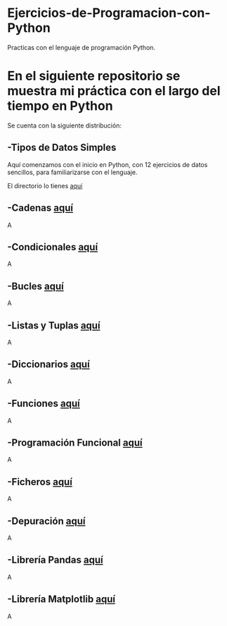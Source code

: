 # Ejercicios-de-Programacion-con-Python

Practicas con el lenguaje de programación Python.

En el siguiente repositorio se muestra mi práctica con el largo del tiempo en Python
=====================================================================================

Se cuenta con la siguiente distribución:

-Tipos de Datos Simples
---------------------------------
Aquí comenzamos con el inicio en Python, con 12 ejercicios de datos sencillos, para familiarizarse con el lenguaje.

El directorio lo tienes [aquí]()

-Cadenas [aquí]()
---------------------------------
A

-Condicionales [aquí]()
---------------------------------
A

-Bucles [aquí]()
---------------------------------
A

-Listas y Tuplas [aquí]()
---------------------------------
A

-Diccionarios [aquí]()
---------------------------------
A

-Funciones [aquí]()
---------------------------------
A

-Programación Funcional [aquí]()
---------------------------------
A

-Ficheros [aquí]()
---------------------------------
A

-Depuración [aquí]()
---------------------------------
A

-Librería Pandas [aquí]()
---------------------------------
A

-Librería Matplotlib [aquí]()
---------------------------------
A
